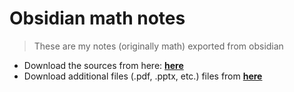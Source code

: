 # Obsidian math notes

> These are my notes (originally math) exported from obsidian

- Download the sources from here: **[here](https://github.com/dgudim2/obsidian_vault)** 
- Download additional files (.pdf, .pptx, etc.) files from **[here](https://drive.google.com/drive/folders/1pPiUM_cAdwrlmvRaVHOO36vb2jUFaGFU?usp=sharing)**
